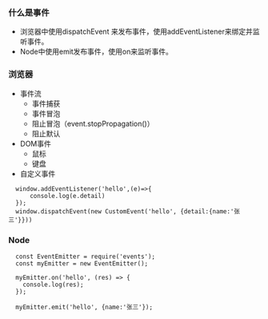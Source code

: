 ### 什么是事件  

- 浏览器中使用dispatchEvent 来发布事件，使用addEventListener来绑定并监听事件。
- Node中使用emit发布事件，使用on来监听事件。


### 浏览器  
- 事件流 
  - 事件捕获  
  - 事件冒泡  
  - 阻止冒泡（event.stopPropagation()）  
  - 阻止默认  
- DOM事件  
  - 鼠标  
  - 键盘  
- 自定义事件   
```
  window.addEventListener('hello',(e)=>{
      console.log(e.detail)
  });
  window.dispatchEvent(new CustomEvent('hello', {detail:{name:'张三'}}))
```  

### Node  
```
  const EventEmitter = require('events');
  const myEmitter = new EventEmitter();

  myEmitter.on('hello', (res) => {
    console.log(res);
  });
  
  myEmitter.emit('hello', {name:'张三'});
```